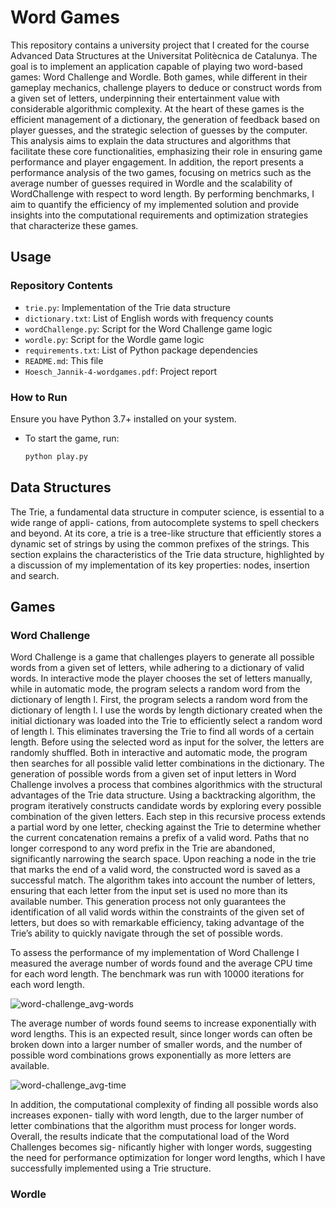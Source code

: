 # Word Games

This repository contains a university project that I created for the course Advanced Data Structures at the Universitat Politècnica de Catalunya. The goal is to implement an application capable of playing two word-based games: Word Challenge and Wordle. Both games, while different in their gameplay mechanics, challenge players to deduce or construct words from a given set of letters, underpinning their entertainment value with considerable algorithmic complexity. At the heart of these games is the efficient management of a dictionary, the generation of feedback based on player guesses, and the strategic selection of guesses by the computer. This analysis aims to explain the data structures and algorithms that facilitate these core functionalities, emphasizing their role in ensuring game performance and player engagement.
In addition, the report presents a performance analysis of the two games, focusing on metrics such as the average number of guesses required in Wordle and the scalability of WordChallenge with respect to word length. By performing benchmarks, I aim to quantify the efficiency of my implemented solution and provide insights into the computational requirements and optimization strategies that characterize these games.

## Usage
### Repository Contents
- `trie.py`: Implementation of the Trie data structure
- `dictionary.txt`: List of English words with frequency counts
- `wordChallenge.py`: Script for the Word Challenge game logic
- `wordle.py`: Script for the Wordle game logic
- `requirements.txt`: List of Python package dependencies
- `README.md`: This file
- `Hoesch_Jannik-4-wordgames.pdf`: Project report

### How to Run
Ensure you have Python 3.7+ installed on your system.

- To start the game, run:
    ```sh
    python play.py

## Data Structures
The Trie, a fundamental data structure in computer science, is essential to a wide range of appli- cations, from autocomplete systems to spell checkers and beyond. At its core, a trie is a tree-like structure that efficiently stores a dynamic set of strings by using the common prefixes of the strings. This section explains the characteristics of the Trie data structure, highlighted by a discussion of my implementation of its key properties: nodes, insertion and search.

## Games
### Word Challenge
Word Challenge is a game that challenges players to generate all possible words from a given set of letters, while adhering to a dictionary of valid words.
In interactive mode the player chooses the set of letters manually, while in automatic mode, the program selects a random word from the dictionary of length l. First, the program selects a random word from the dictionary of length l. I use the words by length dictionary created when the initial dictionary was loaded into the Trie to efficiently select a random word of length l. This eliminates traversing the Trie to find all words of a certain length. Before using the selected word as input for the solver, the letters are randomly shuffled.
Both in interactive and automatic mode, the program then searches for all possible valid letter combinations in the dictionary. The generation of possible words from a given set of input letters in Word Challenge involves a process that combines algorithmics with the structural advantages of the Trie data structure. Using a backtracking algorithm, the program iteratively constructs candidate words by exploring every possible combination of the given letters. Each step in this recursive process extends a partial word by one letter, checking against the Trie to determine whether the current concatenation remains a prefix of a valid word. Paths that no longer correspond to any word prefix in the Trie are abandoned, significantly narrowing the search space. Upon reaching a node in the trie that marks the end of a valid word, the constructed word is saved as a successful match. The algorithm takes into account the number of letters, ensuring that each letter from the input set is used no more than its available number. This generation process not only guarantees the identification of all valid words within the constraints of the given set of letters, but does so with remarkable efficiency, taking advantage of the Trie’s ability to quickly navigate
through the set of possible words.

To assess the performance of my implementation of Word Challenge I measured the average number of words found and the average CPU time for each word length. The benchmark was run with 10000 iterations for each word length.

![word-challenge_avg-words](https://github.com/user-attachments/assets/c2c7a87f-6ba1-4e8b-b840-f3d827368ca1)

The average number of words found seems to increase exponentially with word lengths. This is an expected result, since longer words can often be broken down into a larger number of smaller words, and the number of possible word combinations grows exponentially as more letters are available.

![word-challenge_avg-time](https://github.com/user-attachments/assets/c248645f-c0d8-42fc-a690-abfd2b279b1b)

In addition, the computational complexity of finding all possible words also increases exponen- tially with word length, due to the larger number of letter combinations that the algorithm must process for longer words.
Overall, the results indicate that the computational load of the Word Challenges becomes sig- nificantly higher with longer words, suggesting the need for performance optimization for longer word lengths, which I have successfully implemented using a Trie structure.

### Wordle


